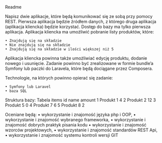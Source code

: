 Readme

Napisz dwie aplikacje, które będą komunikować się ze sobą przy pomocy REST. Pierwsza aplikacja będzie źródłem danych, z którego druga aplikacja (aplikacja kliencka) będzie korzystać. Dostęp do bazy ma tylko pierwsza aplikacja.
Aplikacja kliencka ma umożliwić pobranie listy produktów, które:

    • Znajdują się na składzie
    • Nie znajdują się na składzie
    • Znajdują się na składzie w ilości większej niż 5
    
Aplikacja kliencka powinna także umożliwiać edycję produktu, dodanie nowego i usunięcie.
Zadanie powinno być zrealizowane w formie bundle’a Symfony lub paczki do Laravela, które będą dociągane przez Composera.

Technologie, na których powinno opierać się zadanie:

    • Symfony lub Laravel
    • baza SQL
    
    
Struktura bazy:
Tabela items
id
name
amount
1
Produkt 1
4
2
Produkt 2
12
3
Produkt 5
0
4
Produkt 7
6
5
Produkt 8
2




Oceniane będą:
    • wykorzystanie i znajomość języka php i OOP,
    • wykorzystanie i znajomość wybranego frameworka,
    • wykorzystanie i znajomość dobrych praktyk pisania kodu
    • wykorzystanie i znajomość wzorców projektowych,
    • wykorzystanie i znajomość standardów REST Api,
    • wykorzystanie i znajomość systemu kontroli wersji GIT
